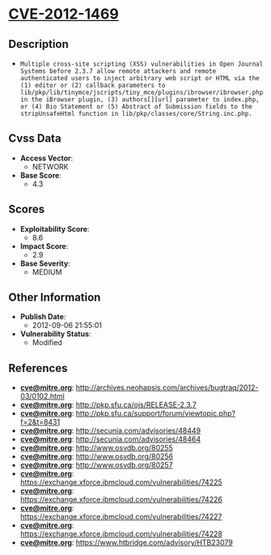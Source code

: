 
# [CVE-2012-1469](http://archives.neohapsis.com/archives/bugtraq/2012-03/0102.html)

## Description

- `Multiple cross-site scripting (XSS) vulnerabilities in Open Journal Systems before 2.3.7 allow remote attackers and remote authenticated users to inject arbitrary web script or HTML via the (1) editor or (2) callback parameters to lib/pkp/lib/tinymce/jscripts/tiny_mce/plugins/ibrowser/ibrowser.php in the iBrowser plugin, (3) authors[][url] parameter to index.php, or (4) Bio Statement or (5) Abstract of Submission fields to the stripUnsafeHtml function in lib/pkp/classes/core/String.inc.php.`

## Cvss Data

- **Access Vector**:
  - NETWORK
- **Base Score**:
  - 4.3

## Scores

- **Exploitability Score**:
  - 8.6
- **Impact Score**:
  - 2.9
- **Base Severity**:
  - MEDIUM

## Other Information

- **Publish Date**:
  - 2012-09-06 21:55:01
- **Vulnerability Status**:
  - Modified

## References

- **cve@mitre.org**: http://archives.neohapsis.com/archives/bugtraq/2012-03/0102.html
- **cve@mitre.org**: http://pkp.sfu.ca/ojs/RELEASE-2.3.7
- **cve@mitre.org**: http://pkp.sfu.ca/support/forum/viewtopic.php?f=2&t=8431
- **cve@mitre.org**: http://secunia.com/advisories/48449
- **cve@mitre.org**: http://secunia.com/advisories/48464
- **cve@mitre.org**: http://www.osvdb.org/80255
- **cve@mitre.org**: http://www.osvdb.org/80256
- **cve@mitre.org**: http://www.osvdb.org/80257
- **cve@mitre.org**: https://exchange.xforce.ibmcloud.com/vulnerabilities/74225
- **cve@mitre.org**: https://exchange.xforce.ibmcloud.com/vulnerabilities/74226
- **cve@mitre.org**: https://exchange.xforce.ibmcloud.com/vulnerabilities/74227
- **cve@mitre.org**: https://exchange.xforce.ibmcloud.com/vulnerabilities/74228
- **cve@mitre.org**: https://www.htbridge.com/advisory/HTB23079
